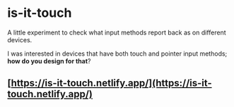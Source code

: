 # is-it-touch

A little experiment to check what input methods report back as on different devices.

I was interested in devices that have both touch and pointer input methods; __how do you design for that__?

## [https://is-it-touch.netlify.app/](https://is-it-touch.netlify.app/)
